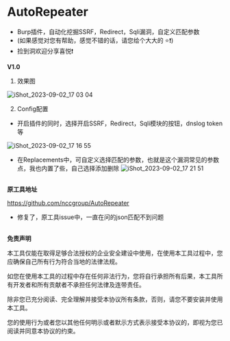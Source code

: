 # AutoRepeater
* Burp插件，自动化挖掘SSRF，Redirect，Sqli漏洞，自定义匹配参数
* (如果感觉对您有帮助，感觉不错的话，请您给个大大的 ⭐️❗️)
* 捡到洞欢迎分享喜悦❗️



**V1.0**

1. 效果图

![iShot_2023-09-02_17 03 04](https://github.com/Lotus6/AutoRepeater/assets/63742814/6a806fe8-2c8f-4233-a60e-9d9909e66425)


2. Config配置

* 开启插件的同时，选择开启SSRF，Redirect，Sqli模块的按钮，dnslog token等

![iShot_2023-09-02_17 16 55](https://github.com/Lotus6/AutoRepeater/assets/63742814/e17785e0-6d40-4bac-a62c-f1d70d1a5e50)


* 在Replacements中，可自定义选择匹配的参数，也就是这个漏洞常见的参数点，我也内置了些，自己选择添加删除
![iShot_2023-09-02_17 21 51](https://github.com/Lotus6/AutoRepeater/assets/63742814/af092b05-bfc8-4389-9e3e-a57c850acab4)




##

**原工具地址**

https://github.com/nccgroup/AutoRepeater

* 修复了，原工具issue中，一直在问的json匹配不到问题



##

**免责声明**



本工具仅能在取得足够合法授权的企业安全建设中使用，在使用本工具过程中，您应确保自己所有行为符合当地的法律法规。


如您在使用本工具的过程中存在任何非法行为，您将自行承担所有后果，本工具所有开发者和所有贡献者不承担任何法律及连带责任。


除非您已充分阅读、完全理解并接受本协议所有条款，否则，请您不要安装并使用本工具。


您的使用行为或者您以其他任何明示或者默示方式表示接受本协议的，即视为您已阅读并同意本协议的约束。
